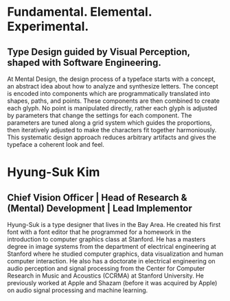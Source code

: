 # Fundamental. Elemental. Experimental.

## Type Design guided by Visual Perception, shaped with Software Engineering.

At Mental Design, the design process of a typeface starts with a concept, an abstract idea about how to analyze and synthesize letters. The concept is encoded into components which are programmatically translated into shapes, paths, and points. These components are then combined to create each glyph. No point is manipulated directly, rather each glyph is adjusted by parameters that change the settings for each component. The parameters are tuned along a grid system which guides the proportions, then iteratively adjusted to make the characters fit together harmoniously. This systematic design approach reduces arbitrary artifacts and gives the typeface a coherent look and feel.

# Hyung-Suk Kim

## Chief Vision Officer | Head of Research & (Mental) Development | Lead Implementor

Hyung-Suk is a type designer that lives in the Bay Area. He created his first font with a font editor that he programmed for a homework in the introduction to computer graphics class at Stanford. He has a masters degree in image systems from the department of electrical engineering at Stanford where he studied computer graphics, data visualization and human computer interaction. He also has a doctorate in electrical engineering on audio perception and signal processing from the Center for Computer Research in Music and Acoustics (CCRMA) at Stanford University. He previously worked at Apple and Shazam (before it was acquired by Apple) on audio signal processing and machine learning.

<!-- If the job title piqued your interest (and you found this file), yes, this is currently a one person operation so I did everything - from type design, web design to writing the drawing library, the rendering pipeline and programming all components of the webpage. Vertical integration in its purest form. But I am not a do-it-all tyrant, or at least I don't think I am. If you want to collaborate, contact me at type@mentallydesigned.com. Many friends and previous colleagues say that I am nice, and my 2 cats think so too. ;-) -->